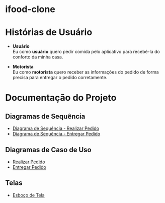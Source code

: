 # ifood-clone
# Histórias de Usuário

- **Usuário**  
  Eu como **usuário** quero pedir comida pelo aplicativo para recebê-la do conforto da minha casa.  

- **Motorista**  
  Eu como **motorista** quero receber as informações do pedido de forma precisa para entregar o pedido corretamente.  

# Documentação do Projeto

## Diagramas de Sequência
- [Diagrama de Sequência - Realizar Pedido](./Diagrama%20de%20Sequência%20-%20Realizar%20Pedido.png)
- [Diagrama de Sequência - Entregar Pedido](./Diagrama%20de%20Sequência%20-%20Entregar%20Pedido.png)  

## Diagramas de Caso de Uso
- [Realizar Pedido](./Realizar%20Pedido.png)  
- [Entregar Pedido](./Entregar%20Pedido.png)  

## Telas
- [Esboço de Tela](./Esboço%20de%20Tela.png)  
